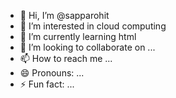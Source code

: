 - 👋 Hi, I’m @sapparohit
- 👀 I’m interested in cloud computing
- 🌱 I’m currently learning html
- 💞️ I’m looking to collaborate on ...
- 📫 How to reach me ...
- 😄 Pronouns: ...
- ⚡ Fun fact: ...

<!---
sapparohit/sapparohit is a ✨ special ✨ repository because its `README.md` (this file) appears on your GitHub profile.
You can click the Preview link to take a look at your changes.
--->
